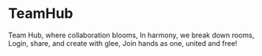 # TeamHub
Team Hub, where collaboration blooms, In harmony, we break down rooms, Login, share, and create with glee, Join hands as one, united and free!

